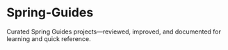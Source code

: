 # Spring-Guides
Curated Spring Guides projects—reviewed, improved, and documented for learning and quick reference.
